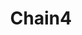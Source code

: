---
title: Chain4
date: 
draft: false

# descripcion
description : Pulsera en plata 925. No regulable

materials: Plata 925

color: 

dimensions: Largo 18,5 no regulable

code: 03-09-0863

type: "Pulseras"

categories: []

price: $9.360,00

price_eftvo: $7.955,00

# Images
# first image will be shown in the product page
images:
  # - image: "images/path_to_image"
  # La ubicacion de las imagenes es imagenes/Pulseras/Pulseras.Plata/03-09-0863-chain4
  - image: "./images/pulseras/plata/03-09-0863-chain4_a.jpg"
  - image: "./images/pulseras/plata/03-09-0863-chain4_b.jpg"
---